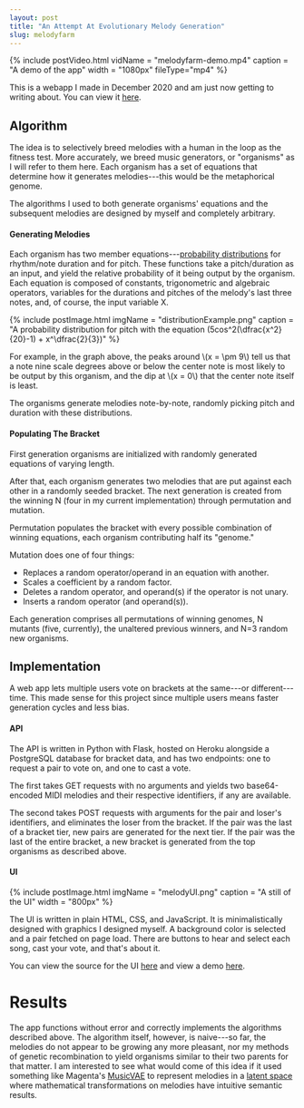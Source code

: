 ```yaml
---
layout: post
title: "An Attempt At Evolutionary Melody Generation"
slug: melodyfarm
---
```




{% include postVideo.html vidName = "melodyfarm-demo.mp4" caption = "A demo of the app" width = "1080px" fileType="mp4" %}


This is a webapp I made in December 2020 and am just now getting to writing about. You can view it [here](https://kenmyers.io/melodyfarm/).


## Algorithm

The idea is to selectively breed melodies with a human in the loop as the fitness test. More accurately, we breed music generators, or "organisms" as I will refer to them here. Each organism has a set of equations that determine how it generates melodies---this would be the metaphorical genome.

The algorithms I used to both generate organisms' equations and the subsequent melodies are designed by myself and completely arbitrary.


#### Generating Melodies

Each organism has two member equations---[probability distributions](https://en.wikipedia.org/wiki/Probability_distribution) for rhythm/note duration and for pitch. These functions take a pitch/duration as an input, and yield the relative probability of it being output by the organism. Each equation is composed of constants, trigonometric and algebraic operators, variables for the durations and pitches of the melody's last three notes, and, of course, the input variable X.

{% include postImage.html imgName = "distributionExample.png" caption = "A probability distribution for pitch with the equation \(5cos^2(\dfrac{x^2}{20}-1) + x^\dfrac{2}{3}\)" %}

For example, in the graph above, the peaks around \\(x = \pm 9\\) tell us that a note nine scale degrees above or below the center note is most likely to be output by this organism, and the dip at \\(x = 0\\) that the center note itself is least.

The organisms generate melodies note-by-note, randomly picking pitch and duration with these distributions.


#### Populating The Bracket

First generation organisms are initialized with randomly generated equations of varying length. 

After that, each organism generates two melodies that are put against each other in a randomly seeded bracket. The next generation is created from the winning N (four in my current implementation) through permutation and mutation.

Permutation populates the bracket with every possible combination of winning equations, each organism contributing half its "genome."

Mutation does one of four things:
- Replaces a random operator/operand in an equation with another.
- Scales a coefficient by a random factor.
- Deletes a random operator, and operand(s) if the operator is not unary.
- Inserts a random operator (and operand(s)).

Each generation comprises all permutations of winning genomes, N mutants (five, currently), the unaltered previous winners, and N=3 random new organisms.


## Implementation

A web app lets multiple users vote on brackets at the same---or different---time. This made sense for this project since multiple users means faster generation cycles and less bias.


#### API

The API is written in Python with Flask, hosted on Heroku alongside a PostgreSQL database for bracket data, and has two endpoints: one to request a pair to vote on, and one to cast a vote. 

The first takes GET requests with no arguments and yields two base64-encoded MIDI melodies and their respective identifiers, if any are available. 

The second takes POST requests with arguments for the pair and loser's identifiers, and eliminates the loser from the bracket. If the pair was the last of a bracket tier, new pairs are generated for the next tier. If the pair was the last of the entire bracket, a new bracket is generated from the top organisms as described above.

#### UI

{% include postImage.html imgName = "melodyUI.png" caption = "A still of the UI" width = "800px" %}

The UI is written in plain HTML, CSS, and JavaScript. It is minimalistically designed with graphics I designed myself. A background color is selected and a pair fetched on page load. There are buttons to hear and select each song, cast your vote, and that's about it.

You can view the source for the UI [here](https://kenmyers.io/melodyfarm/) and view a demo [here](https://github.com/ken-myers/melodyfarm).


# Results

The app functions without error and correctly implements the algorithms described above. The algorithm itself, however, is naive---so far, the melodies do not appear to be growing any more pleasant, nor my methods of genetic recombination to yield organisms similar to their two parents for that matter. I am interested to see what would come of this idea if it used something like Magenta's [MusicVAE](https://magenta.tensorflow.org/music-vae) to represent melodies in a [latent space](https://towardsdatascience.com/understanding-latent-space-in-machine-learning-de5a7c687d8d) where mathematical transformations on melodies have intuitive semantic results.